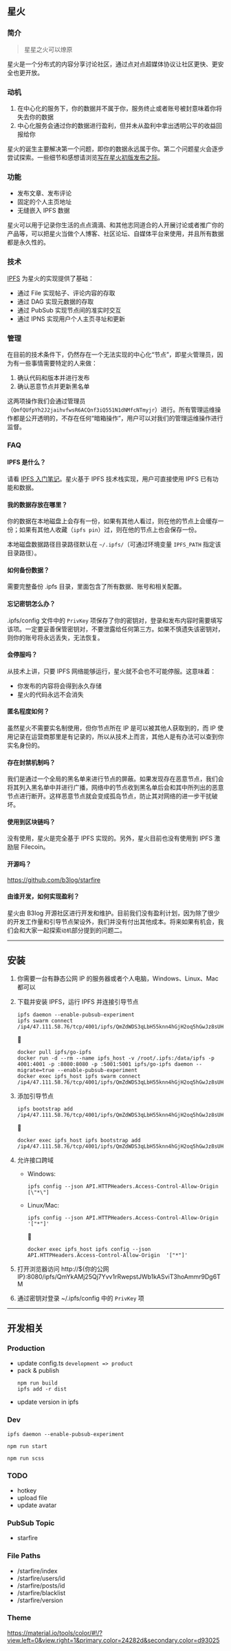 ## 星火

### 简介

> 星星之火可以燎原

星火是一个分布式的内容分享讨论社区，通过点对点超媒体协议让社区更快、更安全也更开放。

### 动机

1. 在中心化的服务下，你的数据并不属于你，服务终止或者账号被封意味着你将失去你的数据
2. 中心化服务会通过你的数据进行盈利，但并未从盈利中拿出透明公平的收益回报给你

星火的诞生主要解决第一个问题，即你的数据永远属于你。第二个问题星火会逐步尝试探索。一些细节和感想请浏览[写在星火初版发布之际](https://hacpai.com/article/1559578726531)。

### 功能

* 发布文章、发布评论
* 固定的个人主页地址
* 无缝嵌入 IPFS 数据

星火可以用于记录你生活的点点滴滴、和其他志同道合的人开展讨论或者推广你的产品等，可以把星火当做个人博客、社区论坛、自媒体平台来使用，并且所有数据都是永久性的。

### 技术

[IPFS](https://ipfs.io) 为星火的实现提供了基础：

* 通过 File 实现帖子、评论内容的存取
* 通过 DAG 实现元数据的存取
* 通过 PubSub 实现节点间的准实时交互
* 通过 IPNS 实现用户个人主页寻址和更新

### 管理

在目前的技术条件下，仍然存在一个无法实现的中心化“节点”，即星火管理员，因为有一些事情需要特定的人来做：

1. 确认代码和版本并进行发布
2. 确认恶意节点并更新黑名单

这两项操作我们会通过管理员（`QmfQUfpYh2J2jaihvfwsR6ACQnf3iQ551N1dNMfcNTmyjr`）进行。所有管理运维操作都是公开透明的，不存在任何“暗箱操作”，用户可以对我们的管理运维操作进行监督。

### FAQ

#### IPFS 是什么？

请看 [IPFS 入门笔记](https://hacpai.com/article/1511015097370)。星火基于 IPFS 技术栈实现，用户可直接使用 IPFS 已有功能和数据。

#### 我的数据存放在哪里？

你的数据在本地磁盘上会存有一份，如果有其他人看过，则在他的节点上会缓存一份；如果有其他人收藏（`ipfs pin`）过，则在他的节点上也会保存一份。

本地磁盘数据路径目录路径默认在 `~/.ipfs/`（可通过环境变量 `IPFS_PATH` 指定该目录路径）。

#### 如何备份数据？

需要完整备份 .ipfs 目录，里面包含了所有数据、账号和相关配置。

#### 忘记密钥怎么办？

.ipfs/config 文件中的 `PrivKey` 项保存了你的密钥对，登录和发布内容时需要填写该项。一定要妥善保管密钥对，不要泄露给任何第三方。如果不慎遗失该密钥对，则你的账号将永远丢失，无法恢复。

#### 会停服吗？

从技术上讲，只要 IPFS 网络能够运行，星火就不会也不可能停服。这意味着：

* 你发布的内容将会得到永久存储
* 星火的代码永远不会消失

#### 匿名程度如何？

虽然星火不需要实名制使用，但你节点所在 IP 是可以被其他人获取到的，而 IP 使用记录在运营商那里是有记录的，所以从技术上而言，其他人是有办法可以查到你实名身份的。

#### 存在封禁机制吗？

我们是通过一个全局的黑名单来进行节点的屏蔽。如果发现存在恶意节点，我们会将其列入黑名单中并进行广播，网络中的节点收到黑名单后会和其中所列出的恶意节点进行断开。这样恶意节点就会变成孤岛节点，防止其对网络的进一步干扰破坏。

#### 使用到区块链吗？

没有使用，星火是完全基于 IPFS 实现的。另外，星火目前也没有使用到 IPFS 激励层 Filecoin。

#### 开源吗？

https://github.com/b3log/starfire

#### 由谁开发，如何实现盈利？

星火由 B3log 开源社区进行开发和维护。目前我们没有盈利计划，因为除了很少的开发工作量和引导节点架设外，我们并没有付出其他成本。将来如果有机会，我们会和大家一起探索`动机`部分提到的问题二。

---

## 安装

1. 你需要一台有静态公网 IP 的服务器或者个人电脑，Windows、Linux、Mac 都可以 
2. 下载并安装 IPFS，运行 IPFS 并连接引导节点
   ```shell
   ipfs daemon --enable-pubsub-experiment
   ipfs swarm connect /ip4/47.111.58.76/tcp/4001/ipfs/QmZdWDS3qLbH55knn4hGjH2oq5hGwJz8sUHHz273xzX2rc
   ```
   🐋 
   ```shell
   docker pull ipfs/go-ipfs
   docker run -d --rm --name ipfs_host -v /root/.ipfs:/data/ipfs -p 4001:4001 -p :8080:8080 -p :5001:5001 ipfs/go-ipfs daemon --migrate=true --enable-pubsub-experiment
   docker exec ipfs_host ipfs swarm connect /ip4/47.111.58.76/tcp/4001/ipfs/QmZdWDS3qLbH55knn4hGjH2oq5hGwJz8sUHHz273xzX2rc
   ```
   
3. 添加引导节点
   ```shell
   ipfs bootstrap add /ip4/47.111.58.76/tcp/4001/ipfs/QmZdWDS3qLbH55knn4hGjH2oq5hGwJz8sUHHz273xzX2rc
   ```   
   🐋 
   ```shell
   docker exec ipfs_host ipfs bootstrap add /ip4/47.111.58.76/tcp/4001/ipfs/QmZdWDS3qLbH55knn4hGjH2oq5hGwJz8sUHHz273xzX2rc
   ```
4. 允许接口跨域
   * Windows: 
     ```shell
     ipfs config --json API.HTTPHeaders.Access-Control-Allow-Origin  [\"*\"]
     ```
   * Linux/Mac: 
     ```shell
     ipfs config --json API.HTTPHeaders.Access-Control-Allow-Origin  '["*"]'
     ```
        🐋 
     ```shell
     docker exec ipfs_host ipfs config --json API.HTTPHeaders.Access-Control-Allow-Origin  '["*"]'
     ```
5. 打开浏览器访问 http://${你的公网 IP}:8080/ipfs/QmYkAMj25Qj7Yvv1rRwepstJWb1kASviT3hoAmmr9Dg6TM
6. 通过密钥对登录 ~/.ipfs/config 中的 `PrivKey` 项 

---

## 开发相关

### Production

* update config.ts `development => product`
* pack & publish
  ```
  npm run build
  ipfs add -r dist
  ```
* update version in ipfs

### Dev

```
ipfs daemon --enable-pubsub-experiment
```
```
npm run start
```
```
npm run scss
```

### TODO

* hotkey
* upload file
* update avatar

### PubSub Topic

* starfire

### File Paths

* /starfire/index
* /starfire/users/id
* /starfire/posts/id
* /starfire/blacklist
* /starfire/version

### Theme

https://material.io/tools/color/#!/?view.left=0&view.right=1&primary.color=24282d&secondary.color=d93025


